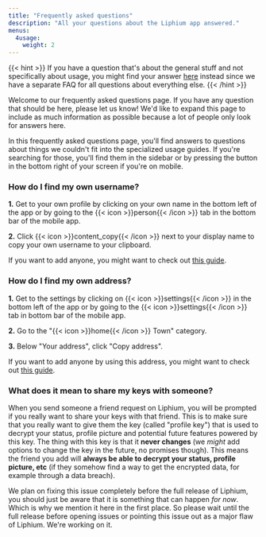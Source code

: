 ```yaml
---
title: "Frequently asked questions"
description: "All your questions about the Liphium app answered."
menus:
  4usage:
    weight: 2
---
```


{{< hint >}}
If you have a question that's about the general stuff and not specifically about usage, you might find your answer <a href="/docs/general/faq">here</a> instead since we have a separate FAQ for all questions about everything else.
{{< /hint >}}

Welcome to our frequently asked questions page. If you have any question that should be here, please let us know! We'd like to expand this page to include as much information as possible because a lot of people only look for answers here.

In this frequently asked questions page, you'll find answers to questions about things we couldn't fit into the specialized usage guides. If you're searching for those, you'll find them in the sidebar or by pressing the button in the bottom right of your screen if you're on mobile.

### How do I find my own username?

**1.** Get to your own profile by clicking on your own name in the bottom left of the app or by going to the {{< icon >}}person{{< /icon >}} tab in the bottom bar of the mobile app.

**2.** Click {{< icon >}}content_copy{{< /icon >}} next to your display name to copy your own username to your clipboard.

If you want to add anyone, you might want to check out [this guide](./friend-adding).

### How do I find my own address?

**1.** Get to the settings by clicking on {{< icon >}}settings{{< /icon >}} in the bottom left of the app or by going to the {{< icon >}}settings{{< /icon >}} tab in bottom bar of the mobile app.

**2.** Go to the "{{< icon >}}home{{< /icon >}} Town" category.

**3.** Below "Your address", click "Copy address".

If you want to add anyone by using this address, you might want to check out [this guide](./friend-adding#adding-someone-in-a-different-town).

### What does it mean to share my keys with someone?

When you send someone a friend request on Liphium, you will be prompted if you really want to share your keys with that friend. This is to make sure that you really want to give them the key (called "profile key") that is used to decrypt your status, profile picture and potential future features powered by this key. The thing with this key is that it **never changes** (we _might_ add options to change the key in the future, no promises though). This means the friend you add will **always be able to decrypt your status, profile picture, etc** (if they somehow find a way to get the encrypted data, for example through a data breach).

We plan on fixing this issue completely before the full release of Liphium, you should just be aware that it is something that can happen _for now_. Which is why we mention it here in the first place. So please wait until the full release before opening issues or pointing this issue out as a major flaw of Liphium. We're working on it.
